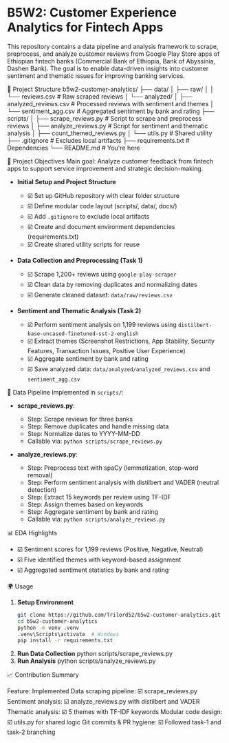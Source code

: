 # B5W2: Customer Experience Analytics for Fintech Apps

This repository contains a data pipeline and analysis framework to scrape, preprocess, and analyze customer reviews from Google Play Store apps of Ethiopian fintech banks (Commercial Bank of Ethiopia, Bank of Abyssinia, Dashen Bank). The goal is to enable data-driven insights into customer sentiment and thematic issues for improving banking services.

🧭 Project Structure
b5w2-customer-analytics/
├── data/
│   ├── raw/
│   │   └── reviews.csv          # Raw scraped reviews
│   └── analyzed/
│       ├── analyzed_reviews.csv # Processed reviews with sentiment and themes
│       └── sentiment_agg.csv    # Aggregated sentiment by bank and rating
├── scripts/
│   ├── scrape_reviews.py        # Script to scrape and preprocess reviews
│   ├── analyze_reviews.py       # Script for sentiment and thematic analysis
│   ├── count_themed_reviews.py
│   └── utils.py                 # Shared utility 
├── .gitignore                    # Excludes local artifacts
├── requirements.txt             # Dependencies
└── README.md                    # You're here

📌 Project Objectives
Main goal: Analyze customer feedback from fintech apps to support service improvement and strategic decision-making.

- **Initial Setup and Project Structure**
  - ☑️ Set up GitHub repository with clear folder structure
  - ☑️ Define modular code layout (scripts/, data/, docs/)
  - ☑️ Add `.gitignore` to exclude local artifacts
  - ☑️ Create and document environment dependencies (requirements.txt)
  - ☑️ Create shared utility scripts for reuse

- **Data Collection and Preprocessing (Task 1)**
  - ☑️ Scrape 1,200+ reviews using `google-play-scraper`
  - ☑️ Clean data by removing duplicates and normalizing dates
  - ☑️ Generate cleaned dataset: `data/raw/reviews.csv`

- **Sentiment and Thematic Analysis (Task 2)**
  - ☑️ Perform sentiment analysis on 1,199 reviews using `distilbert-base-uncased-finetuned-sst-2-english`
  - ☑️ Extract themes (Screenshot Restrictions, App Stability, Security Features, Transaction Issues, Positive User Experience)
  - ☑️ Aggregate sentiment by bank and rating
  - ☑️ Save analyzed data: `data/analyzed/analyzed_reviews.csv` and `sentiment_agg.csv`

🔧 Data Pipeline
Implemented in `scripts/`:

- **scrape_reviews.py**:
  - Step: Scrape reviews for three banks
  - Step: Remove duplicates and handle missing data
  - Step: Normalize dates to YYYY-MM-DD
  - Callable via: `python scripts/scrape_reviews.py`

- **analyze_reviews.py**:
  - Step: Preprocess text with spaCy (lemmatization, stop-word removal)
  - Step: Perform sentiment analysis with distilbert and VADER (neutral detection)
  - Step: Extract 15 keywords per review using TF-IDF
  - Step: Assign themes based on keywords
  - Step: Aggregate sentiment by bank and rating
  - Callable via: `python scripts/analyze_reviews.py`

📊 EDA Highlights
- ☑️ Sentiment scores for 1,199 reviews (Positive, Negative, Neutral)
- ☑️ Five identified themes with keyword-based assignment
- ☑️ Aggregated sentiment statistics by bank and rating

🌍 Usage
1. **Setup Environment**
   ```bash
   git clone https://github.com/Trilord52/b5w2-customer-analytics.git
   cd b5w2-customer-analytics
   python -m venv .venv
   .venv\Scripts\activate  # Windows
   pip install -r requirements.txt
2. **Run Data Collection**
    python scripts/scrape_reviews.py
3. **Run Analysis**
    python scripts/analyze_reviews.py

📈 Contribution Summary

Feature: Implemented
Data scraping pipeline: ☑️ scrape_reviews.py
Sentiment analysis: ☑️ analyze_reviews.py with distilbert and VADER
Thematic analysis: ☑️ 5 themes with TF-IDF keywords
Modular code design: ☑️ utils.py for shared logic
Git commits & PR hygiene: ☑️ Followed task-1 and task-2 branching